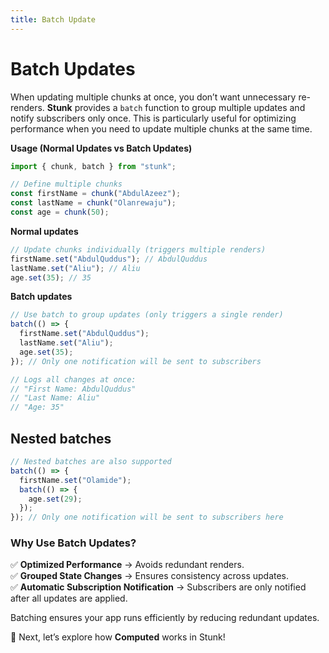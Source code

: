 ```yaml
---
title: Batch Update
---
```


# Batch Updates

When updating multiple chunks at once, you don’t want unnecessary re-renders. **Stunk** provides a `batch` function to group multiple updates and notify subscribers only once. This is particularly useful for optimizing performance when you need to update multiple chunks at the same time.

**Usage (Normal Updates vs Batch Updates)**

```typescript
import { chunk, batch } from "stunk";

// Define multiple chunks
const firstName = chunk("AbdulAzeez");
const lastName = chunk("Olanrewaju");
const age = chunk(50);
```

**Normal updates**

```typescript
// Update chunks individually (triggers multiple renders)
firstName.set("AbdulQuddus"); // AbdulQuddus
lastName.set("Aliu"); // Aliu
age.set(35); // 35
```

**Batch updates**

```typescript
// Use batch to group updates (only triggers a single render)
batch(() => {
  firstName.set("AbdulQuddus");
  lastName.set("Aliu");
  age.set(35);
}); // Only one notification will be sent to subscribers

// Logs all changes at once:
// "First Name: AbdulQuddus"
// "Last Name: Aliu"
// "Age: 35"
```

## Nested batches

```typescript
// Nested batches are also supported
batch(() => {
  firstName.set("Olamide");
  batch(() => {
    age.set(29);
  });
}); // Only one notification will be sent to subscribers here
```

### Why Use Batch Updates?

✅ **Optimized Performance** → Avoids redundant renders.  
✅ **Grouped State Changes** → Ensures consistency across updates.  
✅ **Automatic Subscription Notification** → Subscribers are only notified after all updates are applied.

Batching ensures your app runs efficiently by reducing redundant updates.

🚀 Next, let’s explore how **Computed** works in Stunk!
